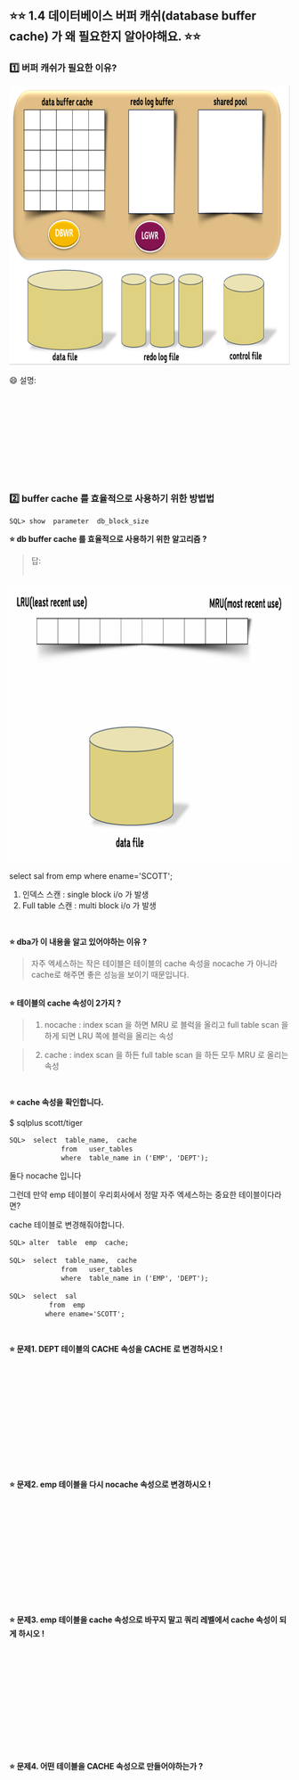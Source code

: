

## ⭐⭐ 1.4 데이터베이스 버퍼 캐쉬(database buffer cache) 가 왜 필요한지 알아야해요. ⭐⭐

### 1️⃣ 버퍼 캐쉬가 필요한 이유? 



<img src="https://github.com/oracleyu01/oracle_admin/blob/main/%EC%98%A4%EB%9D%BC%ED%81%B4%20%EA%B8%B0%EB%B3%B8%20%EA%B5%AC%EC%A1%B0.png" width="700" height="500">


😄 설명:  
&nbsp;  
&nbsp;  
&nbsp;  
&nbsp;  
&nbsp;  
&nbsp;  
&nbsp;  
&nbsp;  




&nbsp;  

### 2️⃣ buffer cache 를 효율적으로 사용하기 위한 방법법

	SQL> show  parameter  db_block_size 


**⭐ db buffer cache 를 효율적으로 사용하기 위한 알고리즘 ?** 
&nbsp;  

> 답:  
 &nbsp;  

<img src="https://github.com/oracleyu01/oracle_admin/blob/main/lru%EC%95%8C%EA%B3%A0%EB%A6%AC%EC%A6%98.png" width="700" height="500">

  select  sal
   from  emp
   where  ename='SCOTT';
&nbsp;  

   1. 인덱스 스캔  :      single  block  i/o 가 발생
   2. Full  table 스캔  :  multi  block  i/o 가 발생

&nbsp;  

**⭐ dba가 이 내용을 알고 있어야하는 이유 ?**

> 자주 엑세스하는 작은 테이블은 테이블의 cache 속성을 nocache 가 아니라 cache로 해주면 좋은 성능을 보이기 때문입니다.

&nbsp;  
**⭐ 테이블의 cache 속성이 2가지 ?**

 >1. nocache :   index scan 을 하면  MRU 로 블럭을 올리고 full table scan 을 하게 되면 LRU 쪽에 블럭을 올리는 속성

>  2. cache  :    index scan 을 하든 full table scan 을 하든 모두 MRU 로 올리는 속성   

 &nbsp;  
 
**⭐ cache 속성을 확인합니다.**

$ sqlplus scott/tiger

	SQL>  select  table_name,  cache
	             from   user_tables
	             where  table_name in ('EMP', 'DEPT');

둘다 nocache 입니다

그런데 만약 emp 테이블이 우리회사에서 정말 자주 엑세스하는 중요한 테이블이다라면?

 cache 테이블로 변경해줘야합니다.

	SQL> alter  table  emp  cache; 

	SQL>  select  table_name,  cache
	             from   user_tables
	             where  table_name in ('EMP', 'DEPT');

	SQL>  select  sal
	          from  emp
	         where ename='SCOTT'; 
&nbsp; 


**⭐ 문제1.  DEPT  테이블의 CACHE 속성을 CACHE 로 변경하시오 !**    
&nbsp;   
&nbsp;   
&nbsp;   
&nbsp;    
&nbsp;   
&nbsp;   
&nbsp;   
&nbsp;     
&nbsp;   
&nbsp;   
&nbsp;   
&nbsp;  




**⭐ 문제2.  emp 테이블을 다시 nocache 속성으로 변경하시오 !**     
&nbsp;   
&nbsp;   
&nbsp;   
&nbsp;    
&nbsp;   
&nbsp;   
&nbsp;   
&nbsp;     
&nbsp;   
&nbsp;   
&nbsp;   
&nbsp;  


**⭐ 문제3. emp 테이블을 cache 속성으로 바꾸지 말고 쿼리 레벨에서 cache 속성이 되게 하시오 !**       
&nbsp;   
&nbsp;   
&nbsp;   
&nbsp;    
&nbsp;   
&nbsp;   
&nbsp;   
&nbsp;     
&nbsp;   
&nbsp;   
&nbsp;   
&nbsp;  

 

**⭐ 문제4. 어떤 테이블을 CACHE 속성으로 만들어야하는가 ?**    
&nbsp;   
&nbsp;   
&nbsp;   
&nbsp;    
&nbsp;   
&nbsp;   
&nbsp;   
&nbsp;     
&nbsp;   
&nbsp;   
&nbsp;   
&nbsp;  




